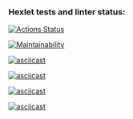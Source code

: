 ### Hexlet tests and linter status:

[![Actions Status](https://github.com/yesdim/frontend-project-44/workflows/hexlet-check/badge.svg)](https://github.com/yesdim/frontend-project-44/actions)

[![Maintainability](https://api.codeclimate.com/v1/badges/0b1c2793b450cc14fc0a/maintainability)](https://codeclimate.com/github/yesdim/frontend-project-44/maintainability)

[![asciicast](https://asciinema.org/a/8LM6UXozxY8tDSXsgJSjgu9kw.svg)](https://asciinema.org/a/8LM6UXozxY8tDSXsgJSjgu9kw)

[![asciicast](https://asciinema.org/a/DbEpcjcbnyUYGZuu60di4i0aA.svg)](https://asciinema.org/a/DbEpcjcbnyUYGZuu60di4i0aA)

[![asciicast](https://asciinema.org/a/quZkVpKv7zHAhR4kEyhVkPQuN.svg)](https://asciinema.org/a/quZkVpKv7zHAhR4kEyhVkPQuN)

[![asciicast](https://asciinema.org/a/Vz5WpTf5Ksz0utzbyDSSGdYx3.svg)](https://asciinema.org/a/Vz5WpTf5Ksz0utzbyDSSGdYx3)
